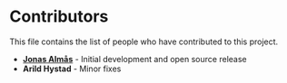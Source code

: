 # Contributors

This file contains the list of people who have contributed to this project.

- **[Jonas Almås](https://github.com/JonasAlmaas)** - Initial development and open source release
- **Arild Hystad** - Minor fixes
